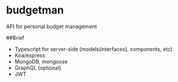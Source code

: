 # budgetman
API for personal budget management

##Brief
- Typescript for server-side (models(interfaces), components, etc)
- Koa/express
- MongoDB, mongoose
- GraphQL (optional)
- JWT
